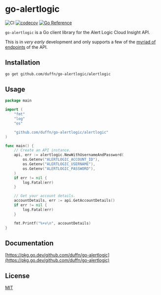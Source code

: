 # go-alertlogic

![CI](https://github.com/duffn/go-alertlogic/actions/workflows/ci.yml/badge.svg) [![codecov](https://codecov.io/gh/duffn/go-alertlogic/branch/main/graph/badge.svg?token=wH2QcSPvpn)](https://codecov.io/gh/duffn/go-alertlogic) [![Go Reference](https://pkg.go.dev/badge/github.com/duffn/go-alertlogic.svg)](https://pkg.go.dev/github.com/duffn/go-alertlogic)

`go-alertlogic` is a Go client library for the Alert Logic Cloud Insight API.

This is in _very early_ development and only supports a few of the [myriad of endpoints](https://console.cloudinsight.alertlogic.com/api/#/) of the API.

## Installation

```bash
go get github.com/duffn/go-alertlogic/alertlogic
```

## Usage

```go
package main

import (
	"fmt"
	"log"
	"os"

	"github.com/duffn/go-alertlogic/alertlogic"
)

func main() {
	// Create an API instance.
	api, err := alertlogic.NewWithUsernameAndPassword(
		os.Getenv("ALERTLOGIC_ACCOUNT_ID"),
		os.Getenv("ALERTLOGIC_USERNAME"),
		os.Getenv("ALERTLOGIC_PASSWORD"),
	)
	if err != nil {
		log.Fatal(err)
	}

	// Get your account details.
	accountDetails, err := api.GetAccountDetails()
	if err != nil {
		log.Fatal(err)
	}

	fmt.Printf("%+v\n", accountDetails)
}

```

## Documentation

[https://pkg.go.dev/github.com/duffn/go-alertlogic](https://pkg.go.dev/github.com/duffn/go-alertlogic)

## License

[MIT](https://opensource.org/licenses/MIT)
